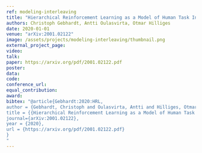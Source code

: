 ```yaml
---
ref: modeling-interleaving
title: "Hierarchical Reinforcement Learning as a Model of Human Task Interleaving"
authors: Christoph Gebhardt, Antti Oulasvirta, Otmar Hilliges
date: 2020-01-01
venue: "arXiv:2001.02122"
image: /assets/projects/modeling-interleaving/thumbnail.png
external_project_page: 
video: 
talk: 
paper: https://arxiv.org/pdf/2001.02122.pdf
poster: 
data: 
code: 
conference_url: 
equal_contribution: 
award: 
bibtex: "@article{Gebhardt:2020:HRL,  
author = {Gebhardt, Christoph and Oulasvirta, Antti and Hilliges, Otmar},  
title = {{Hierarchical Reinforcement Learning as a Model of Human Task Interleaving}},
journal={arXiv:2001.02122},
year = {2020},
url = {https://arxiv.org/pdf/2001.02122.pdf} 
}
"
---
```

